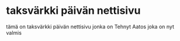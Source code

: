 # taksvärkki päivän nettisivu
tämä on taksvärkki päivän nettisivu jonka on Tehnyt Aatos joka on nyt valmis
